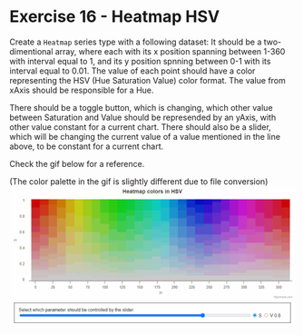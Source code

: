 # Exercise 16 - Heatmap HSV

Create a `Heatmap` series type with a following dataset:
It should be a two-dimentional array, where each with its x position spanning between 1-360 with interval equal to 1, and its y position spnning between 0-1 with its interval equal to 0.01. The value of each point should have a color representing the HSV (Hue Saturation Value) color format. The value from xAxis should be responsible for a Hue.

There should be a toggle button, which is changing, which other value between Saturation and Value should be represended by an yAxis, with other value constant for a current chart.
There should also be a slider, which will be changing the current value of a value mentioned in the line above, to be constant for a current chart.

Check the gif below for a reference.

(The color palette in the gif is slightly different due to file conversion)
![exercise.gif](exercise.gif)
